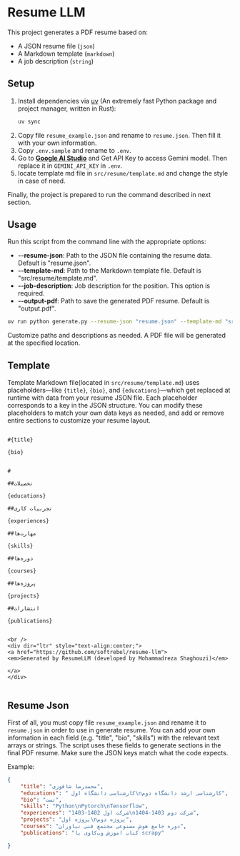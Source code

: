 # Resume LLM

This project generates a PDF resume based on:
- A JSON resume file (`json`)
- A Markdown template (`markdown`)
- A job description (`string`)

## Setup

1. Install dependencies via [uv](https://docs.astral.sh/uv/getting-started/installation/) (An extremely fast Python package and project manager, written in Rust):
    ```bash
    uv sync
    ```
2. Copy file `resume_example.json` and rename to `resume.json`. Then fill it with your own information.
3. Copy `.env.sample` and rename to `.env`.
4. Go to [**Google AI Studio**](https://aistudio.google.com/apikey) and Get API Key to access Gemini model. Then replace it in `GEMINI_API_KEY` in `.env`.
5. locate template md file in `src/resume/template.md` and change the style in case of need.

Finally, the project is prepared to run the command described in next section.


## Usage

Run this script from the command line with the appropriate options:

- **--resume-json**: Path to the JSON file containing the resume data. Default is "resume.json".
-  **--template-md**: Path to the Markdown template file. Default is "src/resume/template.md".
-  **--job-description**: Job description for the position. This option is required.
-  **--output-pdf**: Path to save the generated PDF resume. Default is "output.pdf".


 ```bash
uv run python generate.py --resume-json "resume.json" --template-md "src/resume/template.md" --jobs-json "jobs.json"--output-dir "output"
```

Customize paths and descriptions as needed. A PDF file will be generated at the specified location.


## Template

Template Markdown file(located in `src/resume/template.md`) uses placeholders—like `{title}`, `{bio}`, and `{educations}`—which get replaced at runtime with data from your resume JSON file. Each placeholder corresponds to a key in the JSON structure. You can modify these placeholders to match your own data keys as needed, and add or remove entire sections to customize your resume layout.

```

#{title}

{bio}


#

##تحصیلات

{educations}

##تجربیات کاری

{experiences}

##مهارت‌ها

{skills}

##دوره‌ها

{courses}

##پروژه‌ها

{projects}

##انتشارات

{publications}


<br />
<div dir="ltr" style="text-align:center;">
<a href="https://github.com/softrebel/resume-llm">
<em>Generated by ResumeLLM (developed by Mohammadreza Shaghouzi)</em>

</a>
</div>


```


## Resume Json
First of all, you must copy file `resume_example.json` and rename it to `resume.json` in order to use in generate resume.
You can add your own information in each field (e.g. "title", "bio", "skills") with the relevant text arrays or strings. The script uses these fields to generate sections in the final PDF resume. Make sure the JSON keys match what the code expects.

Example:

```json
{
    "title": "محمدرضا شاقوزی",
    "educations": " کارشناسی دانشگاه اول\nکارشناسی ارشد دانشگاه دوم",
    "bio": "تست",
    "skills": "Python\nPytorch\nTensorflow",
    "experiences": "شرکت اول 1402-1403\nشرکت دوم 1403-1404",
    "projects": "پروژه اول\nپروژه دوم",
    "courses": "دوره جامع هوش مصنوعی مجتمع فنی نیاوران",
    "publications": "کتاب اموزش وب‌کاوی با scrapy"

}
```

